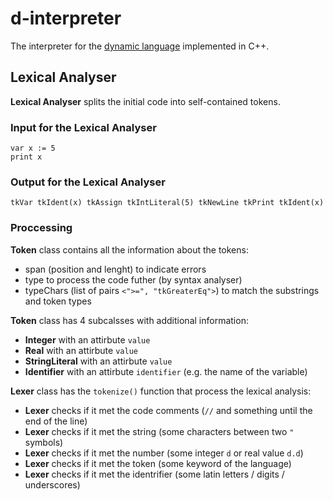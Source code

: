 # d-interpreter
The interpreter for the [dynamic language](https://github.com/gleb-pp/d-interpreter/blob/main/proj-describtion/Project%20D.pdf) implemented in С++.

## Lexical Analyser

**Lexical Analyser** splits the initial code into self-contained tokens.

### Input for the Lexical Analyser
```
var x := 5
print x
```
### Output for the Lexical Analyser
```
tkVar tkIdent(x) tkAssign tkIntLiteral(5) tkNewLine tkPrint tkIdent(x)
```

### Proccessing
**Token** class contains all the information about the tokens:
- span (position and lenght) to indicate errors
- type to process the code futher (by syntax analyser)
- typeChars (list of pairs `<">=", "tkGreaterEq">`) to match the substrings and token types

**Token** class has 4 subcalsses with additional information:
- **Integer** with an attirbute `value`
- **Real** with an attirbute `value`
- **StringLiteral** with an attirbute `value`
- **Identifier** with an attirbute `identifier` (e.g. the name of the variable)

**Lexer** class has the `tokenize()` function that process the lexical analysis:
- **Lexer** checks if it met the code comments (`//` and something until the end of the line)
- **Lexer** checks if it met the string (some characters between two `"` symbols)
- **Lexer** checks if it met the number (some integer `d` or real value `d.d`)
- **Lexer** checks if it met the token (some keyword of the language)
- **Lexer** checks if it met the identrifier (some latin letters / digits / underscores)